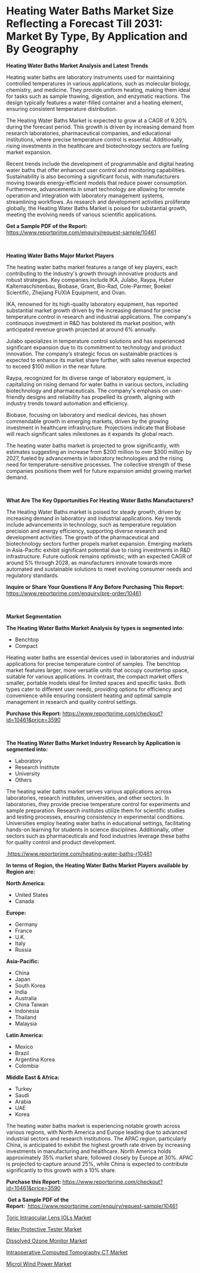 <p><h1>Heating Water Baths Market Size Reflecting a Forecast Till 2031: Market By Type, By Application and By Geography</h1></p><p><strong>Heating Water Baths Market Analysis and Latest Trends</strong></p>
<p><p>Heating water baths are laboratory instruments used for maintaining controlled temperatures in various applications, such as molecular biology, chemistry, and medicine. They provide uniform heating, making them ideal for tasks such as sample thawing, digestion, and enzymatic reactions. The design typically features a water-filled container and a heating element, ensuring consistent temperature distribution.</p><p>The Heating Water Baths Market is expected to grow at a CAGR of 9.20% during the forecast period. This growth is driven by increasing demand from research laboratories, pharmaceutical companies, and educational institutions, where precise temperature control is essential. Additionally, rising investments in the healthcare and biotechnology sectors are fueling market expansion.</p><p>Recent trends include the development of programmable and digital heating water baths that offer enhanced user control and monitoring capabilities. Sustainability is also becoming a significant focus, with manufacturers moving towards energy-efficient models that reduce power consumption. Furthermore, advancements in smart technology are allowing for remote operation and integration with laboratory management systems, streamlining workflows. As research and development activities proliferate globally, the Heating Water Baths Market is poised for substantial growth, meeting the evolving needs of various scientific applications.</p></p>
<p><strong>Get a Sample PDF of the Report:&nbsp;</strong> <a href="https://www.reportprime.com/enquiry/request-sample/10461?utm_campaign=1138&utm_medium=2&utm_source=Github&utm_content=ia&utm_term=28102024&utm_id=heating-water-baths">https://www.reportprime.com/enquiry/request-sample/10461</a></p>
<p>&nbsp;</p>
<p><strong>Heating Water Baths Major Market Players</strong></p>
<p><p>The heating water baths market features a range of key players, each contributing to the industry's growth through innovative products and robust strategies. Key companies include IKA, Julabo, Raypa, Huber Kaltemaschinenbau, Biobase, Grant, Bio-Rad, Cole-Parmer, Boekel Scientific, Zhejiang FUXIA Equipment, and Ovan.</p><p>IKA, renowned for its high-quality laboratory equipment, has reported substantial market growth driven by the increasing demand for precise temperature control in research and industrial applications. The company's continuous investment in R&D has bolstered its market position, with anticipated revenue growth projected at around 6% annually.</p><p>Julabo specializes in temperature control solutions and has experienced significant expansion due to its commitment to technology and product innovation. The company’s strategic focus on sustainable practices is expected to enhance its market share further, with sales revenue expected to exceed $100 million in the near future.</p><p>Raypa, recognized for its diverse range of laboratory equipment, is capitalizing on rising demand for water baths in various sectors, including biotechnology and pharmaceuticals. The company's emphasis on user-friendly designs and reliability has propelled its growth, aligning with industry trends toward automation and efficiency.</p><p>Biobase, focusing on laboratory and medical devices, has shown commendable growth in emerging markets, driven by the growing investment in healthcare infrastructure. Projections indicate that Biobase will reach significant sales milestones as it expands its global reach.</p><p>The heating water baths market is projected to grow significantly, with estimates suggesting an increase from $200 million to over $300 million by 2027, fueled by advancements in laboratory technologies and the rising need for temperature-sensitive processes. The collective strength of these companies positions them well for future expansion amidst growing market demand.</p></p>
<p>&nbsp;</p>
<p><strong>What Are The Key Opportunities For Heating Water Baths Manufacturers?</strong></p>
<p><p>The Heating Water Baths market is poised for steady growth, driven by increasing demand in laboratory and industrial applications. Key trends include advancements in technology, such as temperature regulation precision and energy efficiency, supporting diverse research and development activities. The growth of the pharmaceutical and biotechnology sectors further propels market expansion. Emerging markets in Asia-Pacific exhibit significant potential due to rising investments in R&D infrastructure. Future outlook remains optimistic, with an expected CAGR of around 5% through 2028, as manufacturers innovate towards more automated and sustainable solutions to meet evolving consumer needs and regulatory standards.</p></p>
<p><strong>Inquire or Share Your Questions If Any Before Purchasing This Report:</strong> <a href="https://www.reportprime.com/enquiry/pre-order/10461?utm_campaign=1138&utm_medium=2&utm_source=Github&utm_content=ia&utm_term=28102024&utm_id=heating-water-baths">https://www.reportprime.com/enquiry/pre-order/10461</a></p>
<p>&nbsp;</p>
<p><strong>Market Segmentation</strong></p>
<p><strong>The Heating Water Baths Market Analysis by types is segmented into:</strong></p>
<p><ul><li>Benchtop</li><li>Compact</li></ul></p>
<p><p>Heating water baths are essential devices used in laboratories and industrial applications for precise temperature control of samples. The benchtop market features larger, more versatile units that occupy countertop space, suitable for various applications. In contrast, the compact market offers smaller, portable models ideal for limited spaces and specific tasks. Both types cater to different user needs, providing options for efficiency and convenience while ensuring consistent heating and optimal sample management in research and quality control settings.</p></p>
<p><strong>Purchase this Report:&nbsp;</strong><a href="https://www.reportprime.com/checkout?id=10461&price=3590&utm_campaign=1138&utm_medium=2&utm_source=Github&utm_content=ia&utm_term=28102024&utm_id=heating-water-baths">https://www.reportprime.com/checkout?id=10461&price=3590</a></p>
<p>&nbsp;</p>
<p><strong>The Heating Water Baths Market Industry Research by Application is segmented into:</strong></p>
<p><ul><li>Laboratory</li><li>Research Institute</li><li>University</li><li>Others</li></ul></p>
<p><p>The heating water baths market serves various applications across laboratories, research institutes, universities, and other sectors. In laboratories, they provide precise temperature control for experiments and sample preparation. Research institutes utilize them for scientific studies and testing processes, ensuring consistency in experimental conditions. Universities employ heating water baths in educational settings, facilitating hands-on learning for students in science disciplines. Additionally, other sectors such as pharmaceuticals and food industries leverage these baths for quality control and product development.</p></p>
<p><a href="https://www.reportprime.com/heating-water-baths-r10461?utm_campaign=1138&utm_medium=2&utm_source=Github&utm_content=ia&utm_term=28102024&utm_id=heating-water-baths">&nbsp;https://www.reportprime.com/heating-water-baths-r10461</a></p>
<p><strong>In terms of Region, the Heating Water Baths Market Players available by Region are:</strong></p>
<p>
    <p> <strong> North America: </strong>
        <ul>
            <li>United States</li>
            <li>Canada</li>
        </ul>
        </p> 
    <p> <strong> Europe: </strong>
        <ul>
            <li>Germany</li>
            <li>France</li>
            <li>U.K.</li>
            <li>Italy</li>
            <li>Russia</li>
        </ul>
        </p> 
    <p> <strong> Asia-Pacific: </strong>
        <ul>
            <li>China</li>
            <li>Japan</li>
            <li>South Korea</li>
            <li>India</li>
            <li>Australia</li>
            <li>China Taiwan</li>
            <li>Indonesia</li>
            <li>Thailand</li>
            <li>Malaysia</li>
        </ul>
        </p> 
    <p> <strong> Latin America: </strong>
        <ul>
            <li>Mexico</li>
            <li>Brazil</li>
            <li>Argentina Korea</li>
            <li>Colombia</li>
        </ul>
        </p> 
    <p> <strong> Middle East & Africa: </strong>
        <ul>
            <li>Turkey</li>
            <li>Saudi</li>
            <li>Arabia</li>
            <li>UAE</li>
            <li>Korea</li>
        </ul>
    </p>
    </p>
<p><p>The heating water baths market is experiencing notable growth across various regions, with North America and Europe leading due to advanced industrial sectors and research institutions. The APAC region, particularly China, is anticipated to exhibit the highest growth rate driven by increasing investments in manufacturing and healthcare. North America holds approximately 35% market share, followed closely by Europe at 30%. APAC is projected to capture around 25%, while China is expected to contribute significantly to this growth with a 10% share.</p></p>
<p><strong>Purchase this Report: </strong><a href="https://www.reportprime.com/checkout?id=10461&price=3590&utm_campaign=1138&utm_medium=2&utm_source=Github&utm_content=ia&utm_term=28102024&utm_id=heating-water-baths">https://www.reportprime.com/checkout?id=10461&price=3590</a></p>
<p>&nbsp;<strong>Get a Sample PDF of the Report:&nbsp;&nbsp;</strong><a href="https://www.reportprime.com/enquiry/request-sample/10461?utm_campaign=1138&utm_medium=2&utm_source=Github&utm_content=ia&utm_term=28102024&utm_id=heating-water-baths">https://www.reportprime.com/enquiry/request-sample/10461</a></p>
<p><strong></strong></p>
<p><p><a href="https://github.com/boringzqthorperec/Market-Research-Report-List-1/blob/main/toric-intraocular-lens-iols-market.md?utm_campaign=1138&utm_medium=2&utm_source=Github&utm_content=ia&utm_term=28102024&utm_id=heating-water-baths">Toric Intraocular Lens IOLs Market</a></p><p><a href="https://issuu.com/reportprime-2/docs/relay-protective-tester-market-size_3d3de887c95319?utm_campaign=1138&utm_medium=2&utm_source=Github&utm_content=ia&utm_term=28102024&utm_id=heating-water-baths">Relay Protective Tester Market</a></p><p><a href="https://www.linkedin.com/pulse/dissolved-ozone-monitor-market-size-segmentation-trends-aanzc?utm_campaign=1138&utm_medium=2&utm_source=Github&utm_content=ia&utm_term=28102024&utm_id=heating-water-baths">Dissolved Ozone Monitor Market</a></p><p><a href="https://github.com/mynearvphamillwd7/Market-Research-Report-List-1/blob/main/intraoperative-computed-tomography-ct-market.md?utm_campaign=1138&utm_medium=2&utm_source=Github&utm_content=ia&utm_term=28102024&utm_id=heating-water-baths">Intraoperative Computed Tomography CT Market</a></p><p><a href="https://issuu.com/reportprime-2/docs/microl-wind-power-market-size-2030._067decf03d1ecd?utm_campaign=1138&utm_medium=2&utm_source=Github&utm_content=ia&utm_term=28102024&utm_id=heating-water-baths">Microl Wind Power Market</a></p></p>